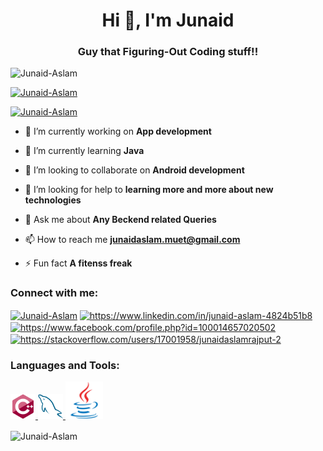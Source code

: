 <!-- ### Hi there 👋 -->

<!--
**20sw084/20sw084** is a ✨ _special_ ✨ repository because its `README.md` (this file) appears on your GitHub profile.

Here are some ideas to get you started:

- 🔭 I’m currently working at: 
- 🔭 I’m currently studying: B.E SoftWare-Engineering from Mehran-UET Jamshoro
- 🌱 I’m currently learning: Java
- 👯 I’m looking to collaborate on ...
- 🤔 I’m looking for help with ...
- 💬 Ask me about: Backend related queries.
- 📫 How to reach me: junaidaslam.muet@gmail.com
- 😄 Pronouns: ...
- ⚡ Fun fact: ...
-->



<h1 align="center">Hi 👋, I'm Junaid</h1>
<h3 align="center">Guy that Figuring-Out Coding stuff!!</h3>

<p align="left"> <img src="https://komarev.com/ghpvc/?username=Junaid-Aslam&label=Profile%20views&color=0e75b6&style=flat" alt="Junaid-Aslam" /> </p>

<p align="left"> <a href="https://github.com/ryo-ma/github-profile-trophy"><img src="https://github-profile-trophy.vercel.app/?username=Junaid-Aslam" alt="Junaid-Aslam" /></a> </p>

<p align="left"> <a href="https://twitter.com/JunaidA11173402" target="blank"><img src="https://img.shields.io/twitter/follow/junaidaslam?logo=twitter&style=for-the-badge" alt="Junaid-Aslam" /></a> </p>

- 🔭 I’m currently working on **App development**

- 🌱 I’m currently learning **Java**

- 👯 I’m looking to collaborate on **Android development**

- 🤝 I’m looking for help to **learning more and more about new technologies**

- 💬 Ask me about **Any Beckend related Queries**

- 📫 How to reach me **junaidaslam.muet@gmail.com**

- ⚡ Fun fact **A fitenss freak**

<h3 align="left">Connect with me:</h3>
<p align="left">
<a href="https://twitter.com/JunaidA11173402" target="blank"><img align="center" src="https://raw.githubusercontent.com/rahuldkjain/github-profile-readme-generator/master/src/images/icons/Social/twitter.svg" alt="Junaid-Aslam" height="30" width="40" /></a>
<a href="https://www.linkedin.com/in/junaid-aslam-4824b51b8" target="blank"><img align="center" src="https://raw.githubusercontent.com/rahuldkjain/github-profile-readme-generator/master/src/images/icons/Social/linked-in-alt.svg" alt="https://www.linkedin.com/in/junaid-aslam-4824b51b8" height="30" width="40" /></a>
<a href="https://www.facebook.com/profile.php?id=100014657020502" target="blank"><img align="center" src="https://raw.githubusercontent.com/rahuldkjain/github-profile-readme-generator/master/src/images/icons/Social/facebook.svg" alt="https://www.facebook.com/profile.php?id=100014657020502" height="30" width="40" /></a>
 <a href="https://stackoverflow.com/users/17001958/junaidaslamrajput-2" target="blank"><img align="center" src="https://user-images.githubusercontent.com/83652548/139556201-5479e72d-8092-425d-8ad6-91ba33ec85fe.png" alt="https://stackoverflow.com/users/17001958/junaidaslamrajput-2" height="30" width="40" /></a> 

<h3 align="left">Languages and Tools:</h3>
 <p align="left"> <a href="https://www.w3schools.com/cpp/" target="_blank"> <img src="https://raw.githubusercontent.com/devicons/devicon/master/icons/cplusplus/cplusplus-original.svg" alt="cplusplus" width="40" height="40"/> </a> <a href="https://www.mysql.com/" target="_blank"> <img src="https://raw.githubusercontent.com/devicons/devicon/master/icons/mysql/mysql-original.svg" alt="mysql" width="40" height="40"/> </a> <a href="https://www.java.com" target="_blank"> <img src="https://raw.githubusercontent.com/devicons/devicon/master/icons/java/java-original.svg" alt="java" width="60" height="60"/> </a> </p> 


<p><img align="center" src="https://github-readme-streak-stats.herokuapp.com/?user=Junaid-Aslam&" alt="Junaid-Aslam" /></p>
